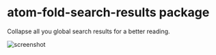# atom-fold-search-results package

Collapse all you global search results for a better reading.

![screenshot](https://raw.githubusercontent.com/whoisthecoon/atom-fold-search-results/master/resources/screenshot.gif)
